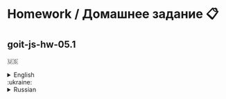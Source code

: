 # Homework / Домашнее задание :clipboard:

## goit-js-hw-05.1

:us:

<details>
	<summary>English</summary>

# Acceptance criteria

- Repository created `goit-js-hw-05.1`
- When submitting homework there is a link to the source files in the repository
- Each task is executed in a separate file named `task-task_number.js`. Use `<script type="module">`
  to close the job code in a separate scope and avoid identifier name conflicts.
- Variable names are clear and descriptive
- Code formatted using Prettier

# ТЗ

Write functions that use array iterating methods (no `for`, `splice`, etc.) perform the following
operations on an array of user objects from the file [users.js](./users.js).

# Task 1

Get an array of names of all users (field `name`).

```js
const getUserNames = users => {
  // code
};

console.log(getUserNames(users));
// [ 'Moore Hensley', 'Sharlene Bush', 'Ross Vazquez', 'Elma Head', 'Carey Barr', 'Blackburn Dotson', 'Sheree Anthony' ]
```

# Task 2

Get an array of user objects by eye color (the `eyeColor` field).

```js
const getUsersWithEyeColor = (users, color) => {
  // code
};

console.log(getUsersWithEyeColor(users, 'blue')); // [объект Moore Hensley, объект Sharlene Bush, объект Carey Barr]
```

# Task 3

Get an array of usernames by gender (field `gender`).

```js
const getUsersWithGender = (users, gender) => {
  // code
};

console.log(getUsersWithGender(users, 'male')); // [ 'Moore Hensley', 'Ross Vazquez', 'Carey Barr', 'Blackburn Dotson' ]
```

# Task 4

Get an array of only inactive users (field `isActive`).

```js
const getInactiveUsers = users => {
  // code
};

console.log(getInactiveUsers(users)); // [object Moore Hensley, object Ross Vazquez, object Blackburn Dotson]
```

# Task 5

Get the user (not an array) by `email` (field `email`, it is unique).

```js
const getUserWithEmail = (users, email) => {
  // code
};

console.log(getUserWithEmail(users, 'shereeanthony@kog.com')); // {object Sheree Anthony}
console.log(getUserWithEmail(users, 'elmahead@omatom.com')); // {object Elma Head}
```

# Task 6

Get an array of users falling into the age category from `min` to `max` years (field `age`).

```js
const getUsersWithAge = (users, min, max) => {
  // code
};

console.log(getUsersWithAge(users, 20, 30)); // [object Ross Vazquez, object Elma Head, объект Carey Barr]

console.log(getUsersWithAge(users, 30, 40));
// [object Moore Hensley, object Sharlene Bush, object Blackburn Dotson, object Sheree Anthony]
```

# Task 7

Get the total balance (field `balance`) of all users.

```js
const calculateTotalBalance = users => {
  // code
};

console.log(calculateTotalBalance(users)); // 20916
```

# Task 8

An array of names of all users who have a friend with the specified name.

```js
const getUsersWithFriend = (users, friendName) => {
  // code
};

console.log(getUsersWithFriend(users, 'Briana Decker')); // [ 'Sharlene Bush', 'Sheree Anthony' ]
console.log(getUsersWithFriend(users, 'Goldie Gentry')); // [ 'Elma Head', 'Sheree Anthony' ]
```

# Task 9

An array of names (field `name`) of people, sorted depending on the number of their friends (field
`friends`)

```js
const getNamesSortedByFriendsCount = users => {
  // code
};

console.log(getNamesSortedByFriendsCount(users));
// [ 'Moore Hensley', 'Sharlene Bush', 'Elma Head', 'Carey Barr', 'Blackburn Dotson', 'Sheree Anthony', 'Ross Vazquez' ]
```

# Task 10

Get an array of all skills of all users (field `skills`), and there should not be repeating skills
and they should be sorted alphabetically.

```js
const getSortedUniqueSkills = users => {
  // code
};

console.log(getSortedUniqueSkills(users));
// [ 'adipisicing', 'amet', 'anim', 'commodo', 'culpa', 'elit', 'ex', 'ipsum', 'irure', 'laborum', 'lorem', 'mollit', 'non', 'nostrud', 'nulla', 'proident', 'tempor', 'velit', 'veniam' ]
```

</details>
:ukraine:
<details>
<summary>Russian</summary>

# Критерии приема

- Создан репозиторий `goit-js-hw-05.1`
- При сдаче домашней работы есть ссылка на исходные файлы в репозитории
- Все задания выполнены в одном файле, в который импортируется массив пользователей.
- Имена переменных и функций понятные, описательные
- Код отформатирован с помощью Prettier

# ТЗ

Напиши функции которые с помощью перебирающих методов массива (никаких `for`, `splice` и т. д.)
выполняют следующие операции над массивом объектов пользователей из файла [users.js](./users.js).

# Задание 1

Получить массив имен всех пользователей (поле `name`).

```js
const getUserNames = users => {
  // твой код
};

console.log(getUserNames(users));
// [ 'Moore Hensley', 'Sharlene Bush', 'Ross Vazquez', 'Elma Head', 'Carey Barr', 'Blackburn Dotson', 'Sheree Anthony' ]
```

# Задание 2

Получить массив объектов пользователей по цвету глаз (поле `eyeColor`).

```js
const getUsersWithEyeColor = (users, color) => {
  // твой код
};

console.log(getUsersWithEyeColor(users, 'blue')); // [объект Moore Hensley, объект Sharlene Bush, объект Carey Barr]
```

# Задание 3

Получить массив имен пользователей по полу (поле `gender`).

```js
const getUsersWithGender = (users, gender) => {
  // твой код
};

console.log(getUsersWithGender(users, 'male')); // [ 'Moore Hensley', 'Ross Vazquez', 'Carey Barr', 'Blackburn Dotson' ]
```

# Задание 4

Получить массив только неактивных пользователей (поле `isActive`).

```js
const getInactiveUsers = users => {
  // твой код
};

console.log(getInactiveUsers(users)); // [объект Moore Hensley, объект Ross Vazquez, объект Blackburn Dotson]
```

# Задание 5

Получить пользоваля (не массив) по `email` (поле `email`, он уникальный).

```js
const getUserWithEmail = (users, email) => {
  // твой код
};

console.log(getUserWithEmail(users, 'shereeanthony@kog.com')); // {объект пользователя Sheree Anthony}
console.log(getUserWithEmail(users, 'elmahead@omatom.com')); // {объект пользователя Elma Head}
```

# Задание 6

Получить массив пользователей попадающих в возрастную категорию от `min` до `max` лет (поле `age`).

```js
const getUsersWithAge = (users, min, max) => {
  // твой код
};

console.log(getUsersWithAge(users, 20, 30)); // [объект Ross Vazquez, объект Elma Head, объект Carey Barr]

console.log(getUsersWithAge(users, 30, 40));
// [объект Moore Hensley, объект Sharlene Bush, объект Blackburn Dotson, объект Sheree Anthony]
```

# Задание 7

Получить общую сумму баланса (поле `balance`) всех пользователей.

```js
const calculateTotalBalance = users => {
  // твой код
};

console.log(calculateTotalBalance(users)); // 20916
```

# Задание 8

Массив имен всех пользователей у которых есть друг с указанным именем.

```js
const getUsersWithFriend = (users, friendName) => {
  // твой код
};

console.log(getUsersWithFriend(users, 'Briana Decker')); // [ 'Sharlene Bush', 'Sheree Anthony' ]
console.log(getUsersWithFriend(users, 'Goldie Gentry')); // [ 'Elma Head', 'Sheree Anthony' ]
```

# Задание 9

Массив имен (поле `name`) людей, отсортированных в зависимости от количества их друзей (поле
`friends`)

```js
const getNamesSortedByFriendsCount = users => {
  // твой код
};

console.log(getNamesSortedByFriendsCount(users));
// [ 'Moore Hensley', 'Sharlene Bush', 'Elma Head', 'Carey Barr', 'Blackburn Dotson', 'Sheree Anthony', 'Ross Vazquez' ]
```

# Задание 10

Получить массив всех умений всех пользователей (поле `skills`), при этом не должно быть
повторяющихся умений и они должны быть отсортированы в алфавитном порядке.

```js
const getSortedUniqueSkills = users => {
  // твой код
};

console.log(getSortedUniqueSkills(users));
// [ 'adipisicing', 'amet', 'anim', 'commodo', 'culpa', 'elit', 'ex', 'ipsum', 'irure', 'laborum', 'lorem', 'mollit', 'non', 'nostrud', 'nulla', 'proident', 'tempor', 'velit', 'veniam' ]
```
